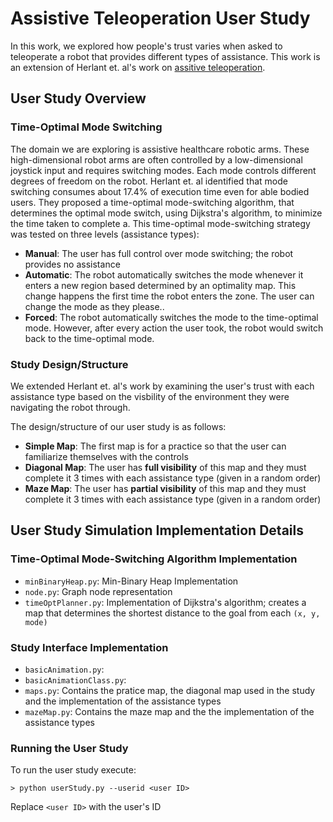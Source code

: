 # Assistive Teleoperation User Study

In this work, we explored how people's trust varies when asked to teleoperate a robot that provides different types of assistance. This work is an extension of Herlant et. al's work on [assitive teleoperation](https://www.ri.cmu.edu/pub_files/2016/3/mode_switching.pdf).

## User Study Overview
### Time-Optimal Mode Switching
The domain we are exploring is assistive healthcare robotic arms. These high-dimensional robot arms are often controlled by a low-dimensional joystick input and requires switching modes. Each mode controls different degrees of freedom on the robot.  Herlant et. al identified that mode switching consumes about 17.4% of execution time even for able bodied users. They proposed a time-optimal mode-switching algorithm, that determines the optimal mode switch, using Dijkstra's algorithm, to minimize the time taken to complete a. This time-optimal mode-switching strategy was tested on three levels (assistance types):
- **Manual**: The user has full control over mode switching; the robot provides no assistance
- **Automatic**: The robot automatically switches the mode whenever it enters a new region based determined by an optimality map. This change happens the first time the robot enters the zone. The user can change the mode as they please..
- **Forced**:  The robot automatically switches the mode to the time-optimal mode. However, after every action the user took, the robot would switch back to the time-optimal mode. 

### Study Design/Structure
We extended Herlant et. al's work by examining the user's trust with each assistance type based on the visbility of the environment they were navigating the robot through.

The design/structure of our user study is as follows:
- **Simple Map**: The first map is for a practice so that the user can familiarize themselves with the controls
- **Diagonal Map**: The user has **full visibility** of this map and they must complete it 3 times with each assistance type (given in a random order)
- **Maze Map**: The user has **partial visibility** of this map and they must complete it 3 times with each assistance type (given in a random order)

## User Study Simulation Implementation Details
### Time-Optimal Mode-Switching Algorithm Implementation
- `minBinaryHeap.py`: Min-Binary Heap Implementation
- `node.py`: Graph node representation 
- `timeOptPlanner.py`: Implementation of Dijkstra's algorithm; creates a map that determines the shortest distance to the goal from each `(x, y, mode)`

### Study Interface Implementation
- `basicAnimation.py`: 
- `basicAnimationClass.py`:
- `maps.py`: Contains the pratice map, the diagonal map used in the study and the implementation of the assistance types 
- `mazeMap.py`: Contains the maze map and the the implementation of the assistance types 

### Running the User Study
To run the user study execute:
```
> python userStudy.py --userid <user ID> 
```
Replace `<user ID>` with the user's ID